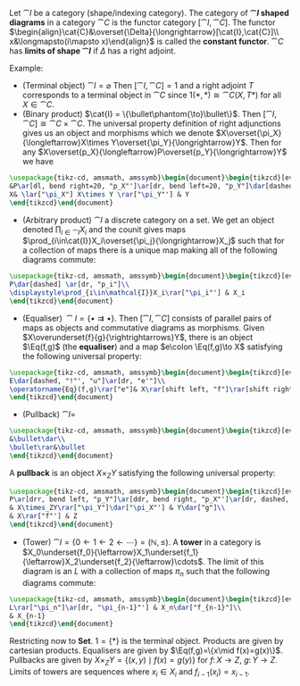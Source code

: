 Let $\cat{I}$ be a category (shape/indexing category). The category of **$\cat{I}$ shaped diagrams** in a category $\cat{C}$ is the functor category $[\cat{I},\cat{C}]$. The functor $\begin{align}\cat{C}&\overset{\Delta}{\longrightarrow}[\cat{I},\cat{C}]\\ x&\longmapsto(i\mapsto x)\end{align}$ is called the **constant functor**. $\cat{C}$ has **limits of shape $\cat{I}$** if $\Delta$ has a right adjoint.

Example:
- (Terminal object) $\cat{I}=\varnothing$ Then $[\cat{I},\cat{C}]=1$ and a right adjoint $T$ corresponds to a terminal object in $\cat{C}$ since $1(*,*)\cong \cat{C}(X,T*)$ for all $X\in \cat{C}$.
- (Binary product) $\cat{I} = \{\bullet\phantom{\to}\bullet\}$. Then $[\cat{I},\cat{C}]\cong\cat{C}\times\cat{C}$. The universal property definition of right adjunctions gives us an object and morphisms which we denote  $X\overset{\pi_X}{\longleftarrow}X\times Y\overset{\pi_Y}{\longrightarrow}Y$. Then for any $X\overset{p_X}{\longleftarrow}P\overset{p_Y}{\longrightarrow}Y$ we have
```tikz
\usepackage{tikz-cd, amsmath, amssymb}\begin{document}\begin{tikzcd}[every label/.append style={font=\small}]
&P\ar[dl, bend right=20, "p_X"']\ar[dr, bend left=20, "p_Y"]\dar[dashed, "!"', "u"]\\
X& \lar["\pi_X"] X\times Y \rar["\pi_Y"'] & Y
\end{tikzcd}\end{document}
```
- (Arbitrary product) $\cat{I}$ a discrete category on a set. We get an object denoted $\prod_{i\in \cat{I}}X_i$ and the counit gives maps $\prod_{i\in\cat{I}}X_i\overset{\pi_j}{\longrightarrow}X_j$ such that for a collection of maps there is a unique map making all of the following diagrams commute:
```tikz
\usepackage{tikz-cd, amsmath, amssymb}\begin{document}\begin{tikzcd}[every label/.append style={font=\small}]
P\dar[dashed] \ar[dr, "p_i"]\\
\displaystyle\prod_{i\in\mathcal{I}}X_i\rar["\pi_i"'] & X_i
\end{tikzcd}\end{document}
```
- (Equaliser) ${} \cat{I}=\{\bullet\rightrightarrows\bullet\} {}$. Then $[\cat{I},\cat{C}]$ consists of parallel pairs of maps as objects and commutative diagrams as morphisms. Given $X\overunderset{f}{g}{\rightrightarrows}Y$, there is an object $\Eq(f,g)$ (the  **equaliser**) and a map $e\colon \Eq(f,g)\to X$ satisfying the following universal property:
```tikz
\usepackage{tikz-cd, amsmath, amssymb}\begin{document}\begin{tikzcd}[every label/.append style={font=\small}]
E\dar[dashed, "!"', "u"]\ar[dr, "e'"]\\
\operatorname{Eq}(f,g)\rar["e"]& X\rar[shift left, "f"]\rar[shift right, "g"']& Y
\end{tikzcd}\end{document}
```
- (Pullback) $\cat{I}=$
```tikz
\usepackage{tikz-cd, amsmath, amssymb}\begin{document}\begin{tikzcd}[every label/.append style={font=\small}, every matrix/.append style={left delimiter=\{, right delimiter=\}}]
&\bullet\dar\\
\bullet\rar&\bullet
\end{tikzcd}\end{document}
```
A **pullback** is an object $X\times_ZY$ satisfying the following universal property:
```tikz
\usepackage{tikz-cd, amsmath, amssymb}\begin{document}\begin{tikzcd}[every label/.append style={font=\small}]
P\ar[drr, bend left, "p_Y"]\ar[ddr, bend right, "p_X"']\ar[dr, dashed, "!"', "u"]\\
& X\times_ZY\rar["\pi_Y"]\dar["\pi_X"'] & Y\dar["g"]\\
& X\rar["f"'] & Z
\end{tikzcd}\end{document}
```
- (Tower) $\cat{I}= \{0\leftarrow 1\leftarrow 2\leftarrow \cdots\} = (\mathbb{N},\leq)$. A **tower** in a category is $X_0\underset{f_0}{\leftarrow}X_1\underset{f_1}{\leftarrow}X_2\underset{f_2}{\leftarrow}\cdots$. The limit of this diagram is an $L$ with a collection of maps $\pi_n$ such that the following diagrams commute:
```tikz
\usepackage{tikz-cd, amsmath, amssymb}\begin{document}\begin{tikzcd}[every label/.append style={font=\small}]
L\rar["\pi_n"]\ar[dr, "\pi_{n-1}"'] & X_n\dar["f_{n-1}"]\\
& X_{n-1}
\end{tikzcd}\end{document}
```

Restricting now to $\mathbf{Set}$. $1=\{*\}$ is the terminal object. Products are given by cartesian products. Equalisers are given by $\Eq(f,g)=\{x\mid f(x)=g(x)\}$. Pullbacks are given by $X\times_ZY=\{(x,y)\mid f(x)=g(y)\}$ for $f\colon X\to Z,\ g\colon Y\to Z$. Limits of towers are sequences where $x_i\in X_i$ and $f_{i-1}(x_i)=x_{i-1}$.